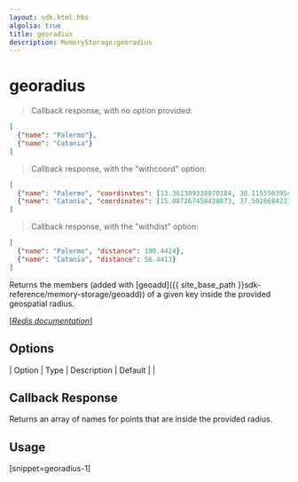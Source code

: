 ```yaml
---
layout: sdk.html.hbs
algolia: true
title: georadius
description: MemoryStorage:georadius
---
```


  

# georadius
> Callback response, with no option provided:

```json
[
  {"name": "Palermo"},
  {"name": "Catania"}
]
```

> Callback response, with the "withcoord" option:

```json
[
  {"name": "Palermo", "coordinates": [13.361389338970184, 38.1155563954963]},
  {"name": "Catania", "coordinates": [15.087267458438873, 37.50266842333162]}
]
```

> Callback response, with the "withdist" option:

```json
[
  {"name": "Palermo", "distance": 190.4424},
  {"name": "Catania", "distance": 56.4413}
]
```

Returns the members (added with [geoadd]({{ site_base_path }}sdk-reference/memory-storage/geoadd)) of a given key inside the provided geospatial radius.

[[_Redis documentation_]](https://redis.io/commands/georadius)


## Options

| Option | Type | Description | Default |
|
## Callback Response

Returns an array of names for points that are inside the provided radius.

## Usage

[snippet=georadius-1]
